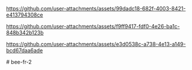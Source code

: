 

https://github.com/user-attachments/assets/99dadc18-682f-4003-8421-e413794308ce



https://github.com/user-attachments/assets/f9ff9417-fdf0-4e26-ba1c-848b342b123b



https://github.com/user-attachments/assets/e3d0538c-a738-4e13-a149-bcd67daa6ade

#   b e e - f r - 2  
 